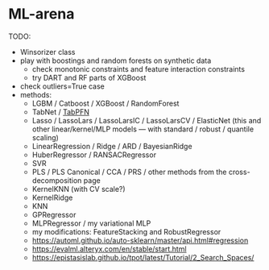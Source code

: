 # ML-arena

TODO:
- Winsorizer class
- play with boostings and random forests on synthetic data
    - check monotonic constraints and feature interaction constraints
    - try DART and RF parts of XGBoost
- check outliers=True case
- methods:
    - LGBM / Catboost / XGBoost / RandomForest
    - TabNet / [TabPFN](https://www.automl.org/tabpfn-a-transformer-that-solves-small-tabular-classification-problems-in-a-second/)
    - Lasso / LassoLars / LassoLarsIC / LassoLarsCV / ElasticNet (this and other linear/kernel/MLP models — with standard / robust / quantile scaling)
    - LinearRegression / Ridge / ARD / BayesianRidge
    - HuberRegressor / RANSACRegressor
    - SVR
    - PLS / PLS Canonical / CCA / PRS / other methods from the cross-decomposition page
    - KernelKNN (with CV scale?)
    - KernelRidge
    - KNN
    - GPRegressor
    - MLPRegressor / my variational MLP
    - my modifications: FeatureStacking and RobustRegressor
    - https://automl.github.io/auto-sklearn/master/api.html#regression
    - https://evalml.alteryx.com/en/stable/start.html
    - https://epistasislab.github.io/tpot/latest/Tutorial/2_Search_Spaces/